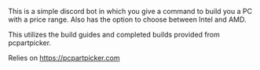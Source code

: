 This is a simple discord bot in which you give a command to build you a PC with a price range. Also has the option to choose between Intel and AMD.

This utilizes the build guides and completed builds provided from pcpartpicker.

Relies on https://pcpartpicker.com